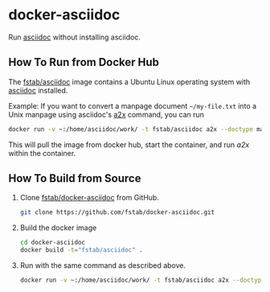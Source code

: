 docker-asciidoc
===============

Run [asciidoc](http://www.methods.co.nz/asciidoc/) without installing asciidoc.

How To Run from Docker Hub
-------------------

The [fstab/asciidoc](https://registry.hub.docker.com/u/fstab/asciidoc) image contains a Ubuntu Linux operating system with [asciidoc](http://www.methods.co.nz/asciidoc/) installed.

Example: If you want to convert a manpage document `~/my-file.txt` into a Unix manpage using asciidoc's [a2x](ttp://www.methods.co.nz/asciidoc/chunked/ch24.html) command, you can run

   ```bash
   docker run -v ~:/home/asciidoc/work/ -t fstab/asciidoc a2x --doctype manpage --format manpage my-file.txt
   ```

This will pull the image from docker hub, start the container, and run _a2x_ within the container.

How To Build from Source
-----------------

1. Clone [fstab/docker-asciidoc](https://github.com/fstab/docker-asciidoc) from GitHub.

   ```bash
   git clone https://github.com/fstab/docker-asciidoc.git
   ```
2. Build the docker image

   ```bash
   cd docker-asciidoc
   docker build -t="fstab/asciidoc" .
   ```

3. Run with the same command as described above.

   ```bash
   docker run -v ~:/home/asciidoc/work/ -t fstab/asciidoc a2x --doctype manpage --format manpage my-file.txt
   ```
